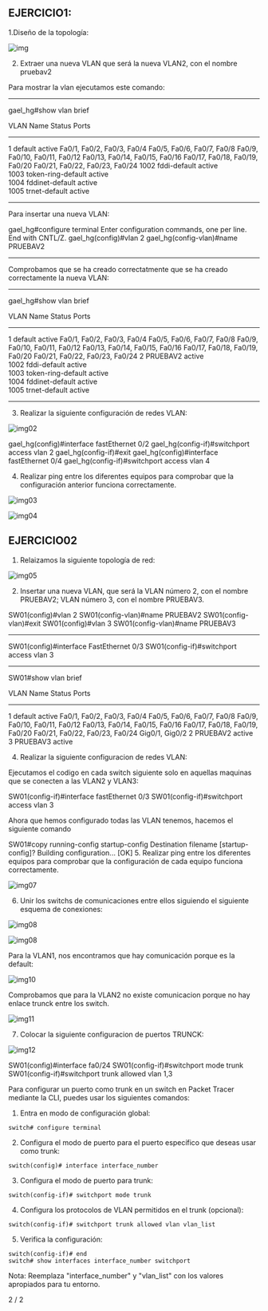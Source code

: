 ## EJERCICIO1:

1.Diseño de la topología:

![img](./img/01.png)

2. Extraer una nueva VLAN que será la nueva VLAN2, con el nombre pruebav2

Para mostrar la vlan ejecutamos este comando:

____

gael_hg#show vlan brief

VLAN Name                             Status    Ports
---- -------------------------------- --------- -------------------------------
1    default                          active    Fa0/1, Fa0/2, Fa0/3, Fa0/4
                                                Fa0/5, Fa0/6, Fa0/7, Fa0/8
                                                Fa0/9, Fa0/10, Fa0/11, Fa0/12
                                                Fa0/13, Fa0/14, Fa0/15, Fa0/16
                                                Fa0/17, Fa0/18, Fa0/19, Fa0/20
                                                Fa0/21, Fa0/22, Fa0/23, Fa0/24
1002 fddi-default                     active    
1003 token-ring-default               active    
1004 fddinet-default                  active    
1005 trnet-default                    active

____

Para insertar una nueva VLAN:

gael_hg#configure terminal 
Enter configuration commands, one per line.  End with CNTL/Z.
gael_hg(config)#vlan 2
gael_hg(config-vlan)#name PRUEBAV2
____

Comprobamos que se ha creado correctatmente que se ha creado correctamente la nueva VLAN: 
____

gael_hg#show vlan brief

VLAN Name                             Status    Ports
---- -------------------------------- --------- -------------------------------
1    default                          active    Fa0/1, Fa0/2, Fa0/3, Fa0/4
                                                Fa0/5, Fa0/6, Fa0/7, Fa0/8
                                                Fa0/9, Fa0/10, Fa0/11, Fa0/12
                                                Fa0/13, Fa0/14, Fa0/15, Fa0/16
                                                Fa0/17, Fa0/18, Fa0/19, Fa0/20
                                                Fa0/21, Fa0/22, Fa0/23, Fa0/24
2    PRUEBAV2                         active    
1002 fddi-default                     active    
1003 token-ring-default               active    
1004 fddinet-default                  active    
1005 trnet-default                    active
____

3. Realizar la siguiente configuración de redes VLAN:

![img02](./img/02.png)

gael_hg(config)#interface fastEthernet 0/2
gael_hg(config-if)#switchport access vlan 2
gael_hg(config-if)#exit
gael_hg(config)#interface fastEthernet 0/4
gael_hg(config-if)#switchport access vlan 4


4. Realizar ping entre los diferentes equipos para comprobar que la configuración anterior funciona correctamente.

![img03](./img/03.png)

![img04](./img/04.png)





## EJERCICIO02

1. Relaizamos la siguiente topología de red:

![img05](./img/05.png)

2. Insertar una nueva VLAN, que será la VLAN número 2, con el nombre PRUEBAV2; VLAN número 3, con el nombre PRUEBAV3.

SW01(config)#vlan 2
SW01(config-vlan)#name PRUEBAV2
SW01(config-vlan)#exit
SW01(config)#vlan 3
SW01(config-vlan)#name PRUEBAV3
____

SW01(config)#interface FastEthernet 0/3
SW01(config-if)#switchport access vlan 3
____

SW01#show vlan brief

VLAN Name                             Status    Ports
---- -------------------------------- --------- -------------------------------
1    default                          active    Fa0/1, Fa0/2, Fa0/3, Fa0/4
                                                Fa0/5, Fa0/6, Fa0/7, Fa0/8
                                                Fa0/9, Fa0/10, Fa0/11, Fa0/12
                                                Fa0/13, Fa0/14, Fa0/15, Fa0/16
                                                Fa0/17, Fa0/18, Fa0/19, Fa0/20
                                                Fa0/21, Fa0/22, Fa0/23, Fa0/24
                                                Gig0/1, Gig0/2
2    PRUEBAV2                         active    
3    PRUEBAV3                         active

4. Realizar la siguiente configuracion de redes VLAN:

Ejecutamos el codigo en cada switch siguiente solo en aquellas maquinas que se conecten a las VLAN2 y VLAN3:

SW01(config-if)#interface fastEthernet 0/3
SW01(config-if)#switchport access vlan 3

Ahora que hemos configurado todas las VLAN tenemos, hacemos el siguiente comando 

SW01#copy running-config startup-config 
Destination filename [startup-config]? 
Building configuration...
[OK]
5. Realizar ping entre los diferentes equipos para comprobar que la configuración
de cada equipo funciona correctamente.

![img07](./img/07.png)

6. Unir los switchs de comunicaciones entre ellos siguiendo el siguiente esquema de conexiones:

![img08](./img/08.png)

![img08](./img/09.png)

Para la VLAN1, nos encontramos que hay comunicación porque es la default:

![img10](./img/10.png)

Comprobamos que para la VLAN2 no existe comunicacion porque no hay enlace trunck entre los switch.

![img11](./img/11.png)

7. Colocar la siguiente configuracion de puertos TRUNCK:

![img12](./img/12.png)

SW01(config)#interface fa0/24
SW01(config-if)#switchport mode trunk
SW01(config-if)#switchport trunk allowed vlan 1,3




Para configurar un puerto como trunk en un switch en Packet Tracer mediante la CLI, puedes usar los siguientes comandos:

1.  Entra en modo de configuración global:



```
switch# configure terminal
```

2.  Configura el modo de puerto para el puerto específico que deseas usar como trunk:



```
switch(config)# interface interface_number
```

3.  Configura el modo de puerto para trunk:



```
switch(config-if)# switchport mode trunk
```

4.  Configura los protocolos de VLAN permitidos en el trunk (opcional):



```
switch(config-if)# switchport trunk allowed vlan vlan_list
```

5.  Verifica la configuración:



```
switch(config-if)# end
switch# show interfaces interface_number switchport
```

Nota: Reemplaza "interface\_number" y "vlan\_list" con los valores apropiados para tu entorno.

2 / 2